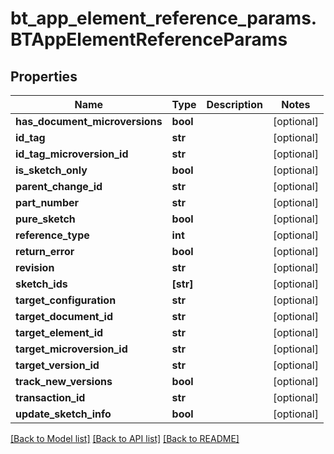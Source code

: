 # bt_app_element_reference_params.BTAppElementReferenceParams

## Properties
Name | Type | Description | Notes
------------ | ------------- | ------------- | -------------
**has_document_microversions** | **bool** |  | [optional] 
**id_tag** | **str** |  | [optional] 
**id_tag_microversion_id** | **str** |  | [optional] 
**is_sketch_only** | **bool** |  | [optional] 
**parent_change_id** | **str** |  | [optional] 
**part_number** | **str** |  | [optional] 
**pure_sketch** | **bool** |  | [optional] 
**reference_type** | **int** |  | [optional] 
**return_error** | **bool** |  | [optional] 
**revision** | **str** |  | [optional] 
**sketch_ids** | **[str]** |  | [optional] 
**target_configuration** | **str** |  | [optional] 
**target_document_id** | **str** |  | [optional] 
**target_element_id** | **str** |  | [optional] 
**target_microversion_id** | **str** |  | [optional] 
**target_version_id** | **str** |  | [optional] 
**track_new_versions** | **bool** |  | [optional] 
**transaction_id** | **str** |  | [optional] 
**update_sketch_info** | **bool** |  | [optional] 

[[Back to Model list]](../README.md#documentation-for-models) [[Back to API list]](../README.md#documentation-for-api-endpoints) [[Back to README]](../README.md)


